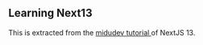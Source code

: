 ## Learning Next13

This is extracted from the [midudev tutorial ](https://www.youtube.com/watch?v=tA-_vAz9y78) of NextJS 13.